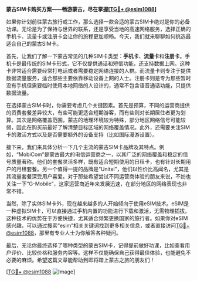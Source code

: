 **蒙古SIM卡购买方案——畅游蒙古，尽在掌握[[TG💪+ @esim1088](https://t.me/s/esim1088)]**

如果你计划前往蒙古旅行或工作，那么选择一款合适的蒙古SIM卡绝对是你的必备功课。无论是为了保持与世界的联系，还是享受当地的高速网络服务，选择正确的手机卡、流量卡或注册卡会让你的旅程更加顺畅。今天，我们就来聊聊如何挑选最适合自己的蒙古SIM卡。

首先，让我们了解一下蒙古常见的几种SIM卡类型：**手机卡**、**流量卡**和**注册卡**。手机卡是最传统的SIM卡形式，它不仅提供通话和短信功能，还支持数据上网。这种卡非常适合需要经常打电话或者需要稳定网络连接的人群。而流量卡则专注于提供数据流量服务，适合那些主要依靠移动设备上网的人士。注册卡则是专为那些暂时没有手机但需要临时使用本地网络的人设计的，通常不包含语音通话功能，只提供数据流量。

在选择蒙古SIM卡时，你需要考虑几个关键因素。首先是预算，不同的运营商提供的资费套餐差异较大，有些可能更适合短期游客，而有些则对长期居住者更为划算。其次是网络覆盖范围，蒙古的地理环境较为特殊，部分地区网络信号可能较弱，因此在购买前最好了解清楚目标区域的网络覆盖情况。此外，还需要关注SIM卡的激活方式以及是否需要额外的设备支持（比如国际漫游设置）。

接下来，我们来具体分析一下几个主流的蒙古SIM卡品牌及其特点。例如，“MobiCom”是蒙古最大的电信运营商之一，以其广泛的网络覆盖和稳定的信号质量著称。他们的套餐灵活多样，既有适合短期使用的日租卡，也有针对长期用户的月租套餐。另一个值得一提的品牌是“Unitel”，他们以性价比高闻名，尤其是其流量套餐深受用户喜爱。对于那些希望尝试不同运营商体验的朋友来说，不妨也关注一下“G-Mobile”，这家运营商近年来发展迅速，在部分地区的网络表现也非常不错。

当然，除了实体SIM卡外，现在越来越多的人开始倾向于使用eSIM技术。eSIM是一种虚拟SIM卡，可以直接通过手机内置的功能进行下载和激活，无需物理插拔。这种技术的优势在于方便快捷，尤其适合频繁更换国家的旅行者。如果你对eSIM感兴趣，可以通过搜索“esim”相关关键词找到更多相关信息，或者直接访问[TG💪+ @esim1088](https://t.me/s/esim1088)，那里有专业人士为你解答各种疑问。

最后，无论你最终选择了哪种类型的蒙古SIM卡，记得提前做好功课，比如查看用户评价、比较价格和服务内容等。这样不仅能确保自己获得最佳体验，也能避免不必要的麻烦。希望这篇文章能帮助到即将踏上蒙古之旅的朋友们！

[[TG💪+ @esim1088](https://t.me/s/esim1088) ![Image](https://i.postimg.cc/4NQfJmqS/Snipaste-2025-05-13-00-14-12.png)]